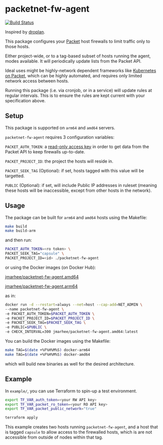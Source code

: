 packetnet-fw-agent
===

[![Build Status](https://cloud.drone.io/api/badges/packet-labs/packetnet-fw-agent/status.svg)](https://cloud.drone.io/packet-labs/packetnet-fw-agent)

Inspired by [droplan](https://github.com/tam7t/droplan). 

This package configures your [Packet](https://packet.com) host firewalls to limit traffic only to those hosts.

Either project-wide, or to a tag-based subset of hosts running the agent, modes available.
It will periodically update lists from the Packet API.

Ideal uses might be highly-network dependent frameworks like [Kubernetes on Packet](https://github.com/jmarhee/packet-multiarch-k8s-terraform), which can be highly automated, and requires only limited network access between hosts.

Running this package (i.e. via cronjob, or in a service) will update rules at regular intervals.
This is to ensure the rules are kept current with your specification above.

Setup
---

This package is supported on `arm64` and `amd64` servers. 

`packetnet-fw-agent` requires 3 configuration variables:

`PACKET_AUTH_TOKEN`: a [read-only access key](https://www.packet.com/developers/changelog/project-only-api-keys/) in order to get data from the Packet API to keep firewalls up-to-date.

`PACKET_PROJECT_ID`: the project the hosts will reside in.

`PACKET_SEEK_TAG` (Optional): if set, hosts tagged with this value will be targetted.

`PUBLIC` (Optional): if set, will include Public IP addresses in ruleset (meaning these hosts will be inaccessible, except from other hosts in the network). 

Usage
---

The package can be built for `arm64` and `amd64` hosts using the Makefile:

```bash
make build
make build-arm
```

and then run:

```bash
PACKET_AUTH_TOKEN=<ro token> \
PACKET_SEEK_TAG="capsule" \
PACKET_PROJECT_ID=<id> ./packetnet-fw-agent
```

or using the Docker images (on Docker Hub):

[jmarhee/packetnet-fw-agent.amd64](https://cloud.docker.com/repository/docker/jmarhee/packetnet-fw-agent.amd64)

[jmarhee/packetnet-fw-agent.arm64](https://cloud.docker.com/repository/docker/jmarhee/packetnet-fw-agent.arm64)

as in:

```bash
docker run -d --restart=always --net=host --cap-add=NET_ADMIN \
--name packetnet-fw-agent \
-e PACKET_AUTH_TOKEN=$PACKET_AUTH_TOKEN \
-e PACKET_PROJECT_ID=$PACKET_PROJECT_ID \
-e PACKET_SEEK_TAG=$PACKET_SEEK_TAG \
-e PUBLIC=$PUBLIC \
-e CHECK_INTERVAL=300 jmarhee/packetnet-fw-agent.amd64:latest
```

You can build the Docker images using the Makefile:

```bash
make TAG=$(date +%F%H%M%S) docker-arm64
make TAG=$(date +%F%H%M%S) docker-amd64
```
which will build new binaries as well for the desired architecture.

Example
---

In `example/`, you can use Terraform to spin-up a test environment.

```bash
export TF_VAR_auth_token=<your RW API key>
export TF_VAR_packet_ro_token=<your RO API key>
export TF_VAR_packet_public_network="true"

terraform apply
```

This example creates two hosts running `packetnet-fw-agent`, and a host that is tagged `capsule` to allow access to the firewalled hosts, which is are not accessible from outside of nodes within that tag.



